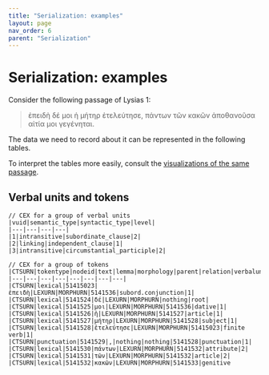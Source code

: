```yaml
---
title: "Serialization: examples"
layout: page
nav_order: 6
parent: "Serialization"
---
```



# Serialization: examples

Consider the following passage of Lysias 1:

> ἐπειδὴ δέ μοι ἡ μήτηρ ἐτελεύτησε, πάντων τῶν κακῶν ἀποθανοῦσα αἰτία μοι γεγένηται.

The data we need to record about it can be represented in the following tables.

To interpret the tables more easily, consult the [visualizations of the same passage](../../visualization/).


## Verbal units and tokens

```
// CEX for a group of verbal units
|vuid|semantic_type|syntactic_type|level|
|---|---|---|---|
|1|intransitive|subordinate_clause|2|
|2|linking|independent_clause|1|
|3|intransitive|circumstantial_participle|2|

// CEX for a group of tokens
|CTSURN|tokentype|nodeid|text|lemma|morphology|parent|relation|verbalunit|
|---|---|---|---|---|---|---|---|
|CTSURN|lexical|51415023|ἐπειδὴ|LEXURN|MORPHURN|5141536|subord.conjunction|1|
|CTSURN|lexical|5141524|δέ|LEXURN|MORPHURN|nothing|root|
|CTSURN|lexical|5141525|μοι|LEXURN|MORPHURN|5141536|dative|1|
|CTSURN|lexical|5141526|ἡ|LEXURN|MORPHURN|5141527|article|1|
|CTSURN|lexical|5141527|μήτηρ|LEXURN|MORPHURN|5141528|subject|1|
|CTSURN|lexical|5141528|ἐτελεύτησε|LEXURN|MORPHURN|51415023|finite verb|1|
|CTSURN|punctuation|5141529|,|nothing|nothing|5141528|punctuation|1|
|CTSURN|lexical|5141530|πάντων|LEXURN|MORPHURN|5141532|attribute|2|
|CTSURN|lexical|5141531|τῶν|LEXURN|MORPHURN|5141532|article|2|
|CTSURN|lexical|5141532|κακῶν|LEXURN|MORPHURN|5141533|genitive
```
